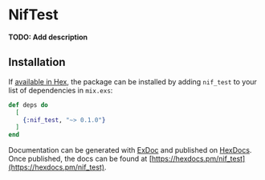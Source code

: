 # NifTest

**TODO: Add description**

## Installation

If [available in Hex](https://hex.pm/docs/publish), the package can be installed
by adding `nif_test` to your list of dependencies in `mix.exs`:

```elixir
def deps do
  [
    {:nif_test, "~> 0.1.0"}
  ]
end
```

Documentation can be generated with [ExDoc](https://github.com/elixir-lang/ex_doc)
and published on [HexDocs](https://hexdocs.pm). Once published, the docs can
be found at [https://hexdocs.pm/nif_test](https://hexdocs.pm/nif_test).

